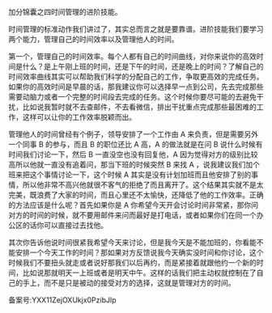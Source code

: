 加分锦囊之四时间管理的进阶技能。

时间管理的标准动作我们讲过了，其实总而言之就是要靠谱。进阶技能我们要学习两个能力，管理自己的时间效率以及管理他人的时间。

第一个，管理自己的时间效率。每个人都有自己的时间曲线，对你来说你的高效时间是什么？是上午刚上班的时间，还是下午的时间，还是晚上的时间？了解自己的时间效率曲线其实可以帮助我们科学的分配自己的工作，争取更高效的完成任务。如果你的高效时间是早晨的话，那我建议你可以选择早一点到公司，先去完成那些需要动脑力或者一个完整的时间段去完成的任务。这个时候你要尽可能的去避免干扰，比如说我暂时就不去查邮件，不去看微信，排出干扰重点完成那些最困难的工作，这样可以让你的工作效率脱颖而出。

管理他人的时间曾经有个例子，领导安排了一个工作由 A 来负责，但是需要另外一个同事 B 的参与，而且 B 的职位还比 A 高，A 的做法就是在问 B 说什么时候有时间我们讨论一下，然后 B 一直没空也没有回复他，A 因为觉得对方的级别比较高所以他就一直没有追着问，那当下班的时候突然 B 来找 A ，说我建议我们加个班来把这个事情讨论一下，这个时候 A 其实是没有计划加班而且他安排了别的事情，所以他非常不高兴他就很不客气的拒绝了而且离开了。这个结果其实就不是太完美，既浪费了大家的时间，而且心里还不太愉快，还降低了他的工作效率。正确的方法应该是什么呢？首先如果你是 A 你希望今天开会讨论时间非常紧，那你问对方的时间的时候，就不要用邮件来问而最好是打电话，或者如果你们在同一个办公区的话你可以直接过去找他。

其次你告诉他说时间很紧我希望今天来讨论，但是我今天是不能加班的，你看能不能安排一个今天工作的时间？那如果对方反馈说我今天确实没时间和你讨论，这个时候我们不要扭头就走或者说好那我们以后再约，而是紧接着就跟他约一个新的时间，比如说那就明天一上班或者是明天中午。这样的话我们把主动权就控制在了自己的手上，而不是只是被动的接受对方的选择，这就是管理对方的时间。

备案号:YXX11ZejOXUkjx0PzibJlp